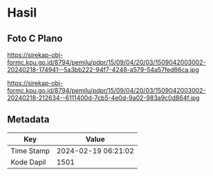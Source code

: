 # Hasil

## Foto C Plano

https://sirekap-obj-formc.kpu.go.id/8794/pemilu/pdpr/15/09/04/20/03/1509042003002-20240218-174941--5a3bb222-94f7-4248-a579-54a57fed66ca.jpg

https://sirekap-obj-formc.kpu.go.id/8794/pemilu/pdpr/15/09/04/20/03/1509042003002-20240218-212634--6111400d-7cb5-4e0d-9a02-983a9c0d864f.jpg


## Metadata

| Key        | Value               |
| ---------- | ------------------- |
| Time Stamp | 2024-02-19 06:21:02 |
| Kode Dapil | 1501                |



